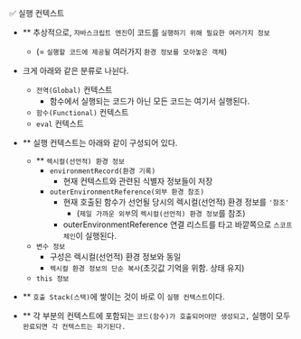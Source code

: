 ✅ 실행 컨텍스트

* ** 추상적으로, `자바스크립트 엔진`이 코드를 `실행하기 위해 필요한 여러가지 정보`
  * (= `실행할 코드에 제공될` 여러가지 `환경 정보를 모아놓은 객체`)
* 크게 아래와 같은 분류로 나뉜다.
  * `전역(Global)` 컨텍스트
    * 함수에서 실행되는 코드가 아닌 모든 코드는 여기서 실행된다.
  * `함수(Functional)` 컨텍스트
  * `eval` 컨텍스트

* ** 실행 컨텍스트는 아래와 같이 구성되어 있다.
  * ** `렉시컬(선언적) 환경 정보`
    * `environmentRecord(환경 기록)`
      * 현재 컨텍스트와 관련된 식별자 정보들이 저장
    * `outerEnvironmentReference(외부 환경 참조)`
      * 현재 호출된 함수가 선언될 당시의 렉시컬(선언적) 환경 정보를 `'참조'`
        * (`제일 가까운 외부`의 `렉시컬(선언적) 환경 정보`를 참조)
      * outerEnvironmentReference 연결 리스트를 타고 바깥쪽으로 `스코프 체인`이 실행된다.
  * `변수 정보`
    * 구성은 렉시컬(선언적) 환경 정보와 동일
    * `렉시컬 환경 정보의 단순 복사`(초깃값 기억을 위함. 상태 유지)
  * `this 정보`

* ** `호출 Stack(스택)`에 쌓이는 것이 바로 이 `실행 컨텍스트`이다.
* ** 각 부분의 컨텍스트에 포함되는 `코드(함수)가 호출되어야만 생성되고,` 실행이 모두 `완료되면 각 컨텍스트는 파기된다.`